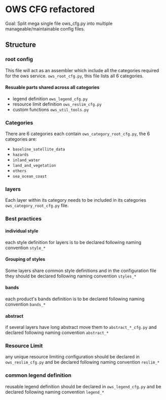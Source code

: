 # OWS CFG refactored
Goal: Split mega single file ows_cfg.py into multiple manageable/maintainable config files.

## Structure
### root config
This file will act as an assembler which include all the categories required for the ows service. `ows_root_cfg.py`, this file lists all 6 categories.

#### Resuable parts shared across all categories
- legend definition `ows_legend_cfg.py`
- resource limit definition `ows_reslim_cfg.py`
- custom functions `ows_util_tools.py`

### Categories
There are 6 categories each contain `ows_category_root_cfg.py`, the 6 categories are:

- `baseline_satellite_data`
- `hazards`
- `inland_water`
- `land_and_vegetation`
- `others`
- `sea_ocean_coast`

### layers
Each layer within its category needs to be included in its categories `ows_category_root_cfg.py` file.

### Best practices
#### individual style
each style definition for layers is to be declared following naming convention `style_*`

#### Grouping of styles
Some layers share common style definitions and in the configuration file they should be declared following naming convention `styles_*`

#### bands
each product's bands definition is to be declared following naming convention `bands_*`

#### abstract
if several layers have long abstract move them to `abstract_*_cfg.py` and declared following naming convention `abstract_*`

### Resource Limit
any unique resource limiting configuration should be declared in `ows_reslim_cfg.py` and be declared following naming convention `reslim_*`

### common legend definition
reusable legend definition should be declared in `ows_legend_cfg.py` and be declared following naming convention `legend_*`
